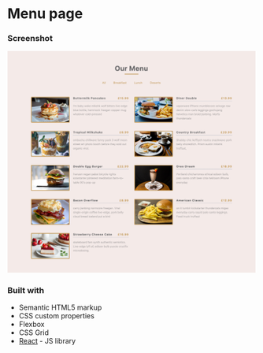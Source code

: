 # Menu page

### Screenshot

![](./screencapture.png)

### Built with

- Semantic HTML5 markup
- CSS custom properties
- Flexbox
- CSS Grid
- [React](https://reactjs.org/) - JS library
